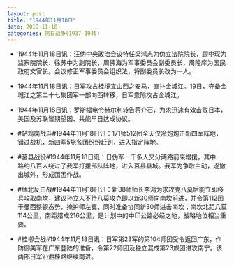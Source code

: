 ```yaml
---
layout: post
title: "1944年11月18日"
date: 2019-11-18
categories: 抗日战争(1937-1945)
---
```


<meta name="referrer" content="no-referrer" />

- 1944年11月18日讯：汪伪中央政治会议特任梁鸿志为伪立法院院长，顾中琛为监察院院长、徐苏中为副院长，周佛海为军事委员会副委员长，周隆庠为国民政府文官长。会议修正军事委员会组织法，将副委员长改为一人。 

- 1944年11月18日讯：日军攻占桂境宜山西之安马，直扑金城江。19日，守备金城江之第二十七集团军一部向西转移，日军乘隙攻占金城江。 

- 1944年11月18日讯：罗斯福电令赫尔利转告蒋介石，为求迅速有效击败日本，美国及苏联皆期望国、共能早日达成协议。 

- #站鸡岗战斗#1944年11月18日讯：171师512团全天仅冷炮炮击新四军阵地，错过战机，新四军5旅各团纷纷赶到，进入指定阵地。 

- #莒县战役#1944年11月18日讯：日伪军一千多人又分两路前来增援，其中一路约八百人绕过了我军打援部队阵地，进入莒县县城。我军为争取主动，遂撤出城外，形成围困作战。 

- #缅北反击战#1944年11月18日讯：新38师师长李鸿为求攻克八莫后能立即移兵攻取南坎，建议孙立人不待八莫攻克即以新30师向南坎前进，并令第112团于曼西整顿态势，掩护师左翼，同时准备协同新30师进击南坎；南坎北距八莫114公里，南距腊戍216公里，是计划中的中印公路必经之地，战略地位相当重要。 

- #桂柳会战#1944年11月18日讯：日军第23军的第104师团受令返回广东，作防御美军在广东登陆的准备，令第22师团及独立混成第23旅团进攻南宁。该两部日军沿湘桂路继续南进。 


